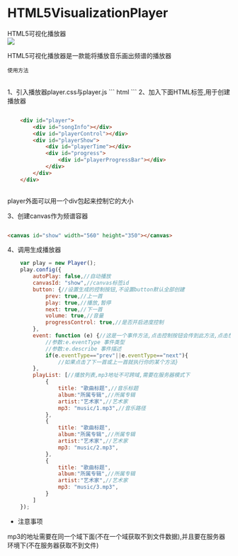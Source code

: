 # HTML5VisualizationPlayer
HTML5可视化播放器
<br>
![](https://poppinrubo.github.io/HTML5VisualizationPlayer/images/demo.gif)  

HTML5可视化播放器是一款能将播放音乐画出频谱的播放器
<br>

`使用方法`

<br>
1、引入播放器player.css与player.js
``` html
    <link type="text/css" rel="stylesheet" href="css/player.css">
    <script src="js/player.js" type="text/javascript"></script>
```
2、加入下面HTML标签,用于创建播放器

``` html

    <div id="player">
        <div id="songInfo"></div>
        <div id="playerControl"></div>
        <div id="playerShow">
            <div id="playerTime"></div>
            <div id="progress">
                <div id="playerProgressBar"></div>
            </div>
        </div>
    </div>
    
```
player外面可以用一个div包起来控制它的大小

3、创建canvas作为频谱容器
``` html

<canvas id="show" width="560" height="350"></canvas>

```

4、调用生成播放器
``` javascript
    var play = new Player();
    play.config({
        autoPlay: false,//自动播放
        canvasId: "show",//canvas标签id
        button: {//设置生成的控制按钮,不设置button默认全部创建
            prev: true,//上一首
            play: true,//播放,暂停
            next: true,//下一首
            volume: true,//音量
            progressControl: true,//是否开启进度控制
        },
        event: function (e) {//这是一个事件方法,点击控制按钮会传到此方法,点击想要扩展可以写在这个事件方法里
            //参数:e.eventType 事件类型
            //参数:e.describe 事件描述
            if(e.eventType=="prev"||e.eventType=="next"){
                //如果点击了下一首或上一首就执行你的某个方法}
        },
        playList: [//播放列表,mp3地址不可跨域,需要在服务器模式下
            {
                title: "歌曲标题",//音乐标题
                album:"所属专辑",//所属专辑
                artist:"艺术家",//艺术家
                mp3: "music/1.mp3",//音乐路径
            },
            {
                title: "歌曲标题",
                album:"所属专辑",//所属专辑
                artist:"艺术家",//艺术家
                mp3: "music/2.mp3",
            },
            {
                title: "歌曲标题",
                album:"所属专辑",//所属专辑
                artist:"艺术家",//艺术家
                mp3: "music/3.mp3",
            }
        ]
    });
```
* 注意事项

mp3的地址需要在同一个域下面(不在一个域获取不到文件数据),并且要在服务器环境下(不在服务器获取不到文件)
